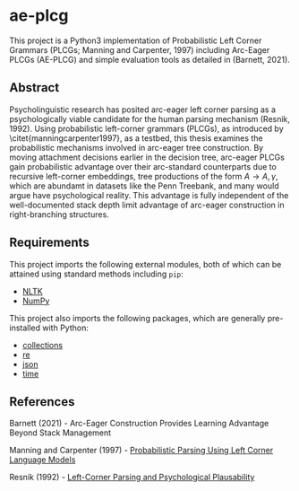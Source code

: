 # ae-plcg
This project is a Python3 implementation of Probabilistic Left Corner Grammars (PLCGs; Manning and Carpenter, 1997) including Arc-Eager PLCGs (AE-PLCG) and simple evaluation tools as detailed in (Barnett, 2021).

## Abstract
Psycholinguistic research has posited arc-eager left corner parsing as a psychologically viable candidate for the human parsing mechanism (Resnik, 1992). Using probabilistic left-corner grammars (PLCGs), as introduced by \citet{manningcarpenter1997}, as a testbed, this thesis examines the probabilistic mechanisms involved in arc-eager tree construction. By moving attachment decisions earlier in the decision tree, arc-eager PLCGs gain probabilistic advantage over their arc-standard counterparts due to recursive left-corner embeddings, tree productions of the form $A \to A, \gamma$, which are abundamt in datasets like the Penn Treebank, and many would argue have psychological reality. This advantage is fully independent of the well-documented stack depth limit advantage of arc-eager construction in right-branching structures.  

## Requirements
This project imports the following external modules, both of which can be attained using standard methods including `pip`: 
- [NLTK](https://www.nltk.org/install.html)
- [NumPy](https://numpy.org/install/)

This project also imports the following packages, which are generally pre-installed with Python:
- [collections](https://docs.python.org/3/library/collections.html)
- [re](https://docs.python.org/3/library/re.html)
- [json](https://docs.python.org/3/library/json.html)
- [time](https://docs.python.org/3/library/time.html)

## References
Barnett (2021) - Arc-Eager Construction Provides Learning Advantage Beyond Stack Management

Manning and Carpenter (1997) - [Probabilistic Parsing Using Left Corner Language Models](https://arxiv.org/pdf/cmp-lg/9711003.pdf)

Resnik (1992) - [Left-Corner Parsing and Psychological Plausability](https://www.aclweb.org/anthology/C92-1032.pdf)
